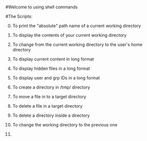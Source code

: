 #Welcome to using shell commands

#The Scripts:

0. To print the "absolute" path name of a current working directory

1. To display the contents of your current working directory

2. To change from the current working directory to the user's home directory

3. To display current content in long format

4. To display hidden files in a long format

5. To display user and grp IDs in a long format

6. To create a directory in /tmp/ directory

7. To move a file in to a target directory

8. To delete a file in a target directory

9. To delete a directory inside a directory

10. To change the working directory to the previous one

11.  

